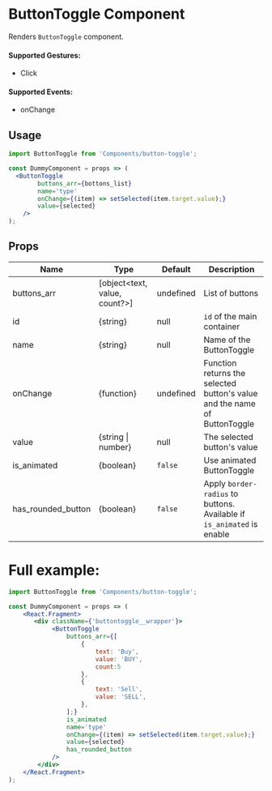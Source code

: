 # ButtonToggle Component

Renders `ButtonToggle` component.


#### Supported Gestures:

-   Click

#### Supported Events:

-   onChange

## Usage

```jsx
import ButtonToggle from 'Components/button-toggle';

const DummyComponent = props => (
  <ButtonToggle
        buttons_arr={bottons_list}
        name='type'
        onChange={(item) => setSelected(item.target.value);}
        value={selected}
    />
);
```
## Props

| Name               | Type                           | Default     | Description                                                                 |
| ------------------ | ------------------------------ | ----------- | --------------------------------------------------------------------------- |
| buttons_arr        | [object<text, value, count?>]  | undefined   | List of buttons                                                             |
| id                 | {string}                       | null        | `id` of the main container                                                  |
| name               | {string}                       | null        | Name of the ButtonToggle                                                    |
| onChange           | {function}                     | undefined   | Function returns the selected button's value and the name of ButtonToggle   |
| value              | {string \| number}             | null        | The selected button's value                                                 |
| is_animated        | {boolean}                      | `false`     | Use animated ButtonToggle                                                   |
| has_rounded_button | {boolean}                      | `false`     | Apply `border-radius` to buttons. Available if `is_animated` is enable      |


# Full example:

```jsx
import ButtonToggle from 'Components/button-toggle';

const DummyComponent = props => (
    <React.Fragment>
       <div className={'buttontoggle__wrapper'}>
            <ButtonToggle
                buttons_arr={[
                    {
                        text: 'Buy',
                        value: 'BUY',
                        count:5
                    },
                    {
                        text: 'Sell',
                        value: 'SELL',
                    },
                ];}
                is_animated
                name='type'
                onChange={(item) => setSelected(item.target.value);}
                value={selected}
                has_rounded_button
            />
        </div>
    </React.Fragment>
);
```
